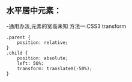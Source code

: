 ## 水平居中元素：

-通用办法,元素的宽高未知
方法一:CSS3 transform
```
.parent {
    position: relative;
}
.child {
    position: absolute;
    left: 50%:
    transform: translateX(-50%);
}
```
